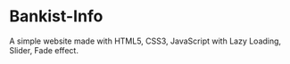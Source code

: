 # Bankist-Info

A simple website made with HTML5, CSS3, JavaScript with Lazy Loading, Slider, Fade effect. 

